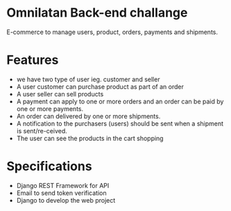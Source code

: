 # Omnilatan Back-end challange
E-commerce to manage users, product, orders, payments and shipments. 


# Features
- we have two type of user ieg. customer and seller
- A user customer can purchase product as part of an order
- A user seller can sell products
- A payment can apply to one or more orders and an order can be paid by one or more payments.
- An order can delivered by one or more shipments.
- A notification to the purchasers (users) should be sent when a shipment is sent/re-ceived.
- The user can see the products in the cart shopping

# Specifications

- Django REST Framework for API
- Email to send token verification
- Django to develop the web project























